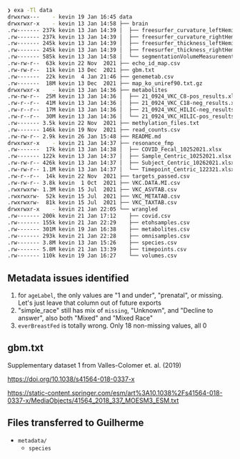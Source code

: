 
```sh
❯ exa -Tl data
drwxrwx---    - kevin 19 Jan 16:45 data
drwxrwxr-x    - kevin 13 Jan 14:58 ├── brain
.rw------- 237k kevin 13 Jan 14:39 │  ├── freesurfer_curvature_leftHemi_oct2021.csv
.rw------- 237k kevin 13 Jan 14:39 │  ├── freesurfer_curvature_rightHemi_oct2021.csv
.rw------- 245k kevin 13 Jan 14:39 │  ├── freesurfer_thickness_leftHemi_oct2021.csv
.rw------- 245k kevin 13 Jan 14:39 │  ├── freesurfer_thickness_rightHemi_oct2021.csv
.rw------- 585k kevin 13 Jan 14:58 │  └── segmentationVolumeMeasurements_oct2021.csv
.rw-rw-r--  63k kevin 22 Nov  2021 ├── echo_id_map.csv
.rw-rw-r--  11k kevin 13 Dec  2021 ├── gbm.txt
.rw-------  22k kevin  4 Jan 21:46 ├── genemetab.csv
.rw-------  18M kevin 13 Dec  2021 ├── map_ko_uniref90.txt.gz
drwxrwxr-x    - kevin 13 Jan 14:36 ├── metabolites
.rw-rw-r--  25M kevin 13 Jan 14:36 │  ├── 21_0924_VKC_C8-pos_results.xlsx
.rw-r--r--  41M kevin 13 Jan 14:36 │  ├── 21_0924_VKC_C18-neg_results.xlsx
.rw-r--r--  17M kevin 13 Jan 14:36 │  ├── 21_0924_VKC_HILIC-neg_results.xlsx
.rw-r--r--  30M kevin 13 Jan 14:36 │  └── 21_0924_VKC_HILIC-pos_results.xlsx
.rw------- 3.5k kevin 22 Nov  2021 ├── methylation_files.txt
.rw------- 146k kevin 19 Nov  2021 ├── read_counts.csv
.rw-rw-r-- 2.9k kevin 26 Jan 15:48 ├── README.md
drwxrwxr-x    - kevin 21 Jan 14:37 ├── resonance_fmp
.rw-------  17k kevin 13 Jan 14:38 │  ├── COVID_Fecal_10252021.xlsx
.rw------- 122k kevin 13 Jan 14:37 │  ├── Sample_Centric_10252021.xlsx
.rw-rw-r-- 426k kevin 13 Jan 14:37 │  ├── Subject_Centric_10262021.xlsx
.rw-rw-r-- 1.1M kevin 13 Jan 14:37 │  └── Timepoint_Centric_122321.xlsx
.rw-r--r--  14k kevin 22 Nov  2021 ├── targets_passed.csv
.rw-rw-r-- 3.8k kevin  1 Oct  2021 ├── VKC.DATA.MI.csv
.rwxrwxrw- 1.3M kevin 15 Jul  2021 ├── VKC_ASVTAB.csv
.rwxrwxrw-  52k kevin 15 Jul  2021 ├── VKC_METATAB.csv
.rwxrwxrw-  81k kevin 15 Jul  2021 ├── VKC_TAXTAB.csv
drwxrwxr-x    - kevin 21 Jan 22:05 └── wrangled
.rw------- 200k kevin 21 Jan 17:12    ├── covid.csv
.rw------- 155k kevin 21 Jan 22:29    ├── etohsamples.csv
.rw------- 301M kevin 19 Jan 16:38    ├── metabolites.csv
.rw------- 293k kevin 21 Jan 22:28    ├── omnisamples.csv
.rw------- 3.8M kevin 13 Jan 15:26    ├── species.csv
.rw------- 5.8M kevin 21 Jan 13:39    ├── timepoints.csv
.rw------- 110k kevin 19 Jan 16:27    └── volumes.csv
```

## Metadata issues identified

1. for `ageLabel`, the only values are "1 and under", "prenatal", or missing.
   Let's just leave that column out of future exports
2. "simple_race" still has mix of `missing`, "Unknown", and "Decline to answer",
   also both "Mixed" and "Mixed Race"
3. `everBreastFed` is totally wrong. Only 18 non-missing values, all 0

## gbm.txt

Supplementary dataset 1 from Valles-Colomer et. al. (2019)

https://doi.org/10.1038/s41564-018-0337-x

https://static-content.springer.com/esm/art%3A10.1038%2Fs41564-018-0337-x/MediaObjects/41564_2018_337_MOESM3_ESM.txt

## Files transferred to Guilherme

- `metadata/` 
  - `species`